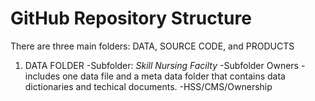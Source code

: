 # GitHub Repository Structure
There are three main folders: DATA, SOURCE CODE, and PRODUCTS
1. DATA FOLDER
   -Subfolder: *Skill Nursing Facilty* 
    -Subfolder Owners - includes one data file and a meta data folder that contains data dictionaries and techical documents.
     -HSS/CMS/Ownership
